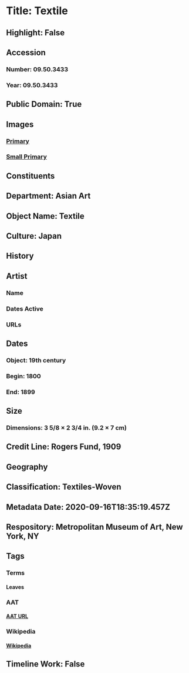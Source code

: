 # Title: Textile
## Highlight: False
## Accession
### Number: 09.50.3433
### Year: 09.50.3433
## Public Domain: True
## Images
### [Primary](https://images.metmuseum.org/CRDImages/as/original/DP14093.jpg)
### [Small Primary](https://images.metmuseum.org/CRDImages/as/web-large/DP14093.jpg)
## Constituents
## Department: Asian Art
## Object Name: Textile
## Culture: Japan
## History
## Artist
### Name
### Dates Active
### URLs
## Dates
### Object: 19th century
### Begin: 1800
### End: 1899
## Size
### Dimensions: 3 5/8 × 2 3/4 in. (9.2 × 7 cm)
## Credit Line: Rogers Fund, 1909
## Geography
## Classification: Textiles-Woven
## Metadata Date: 2020-09-16T18:35:19.457Z
## Respository: Metropolitan Museum of Art, New York, NY
## Tags
### Terms
#### Leaves
### AAT
#### [AAT URL](http://vocab.getty.edu/page/aat/300011892)
### Wikipedia
#### [Wikipedia]()
## Timeline Work: False